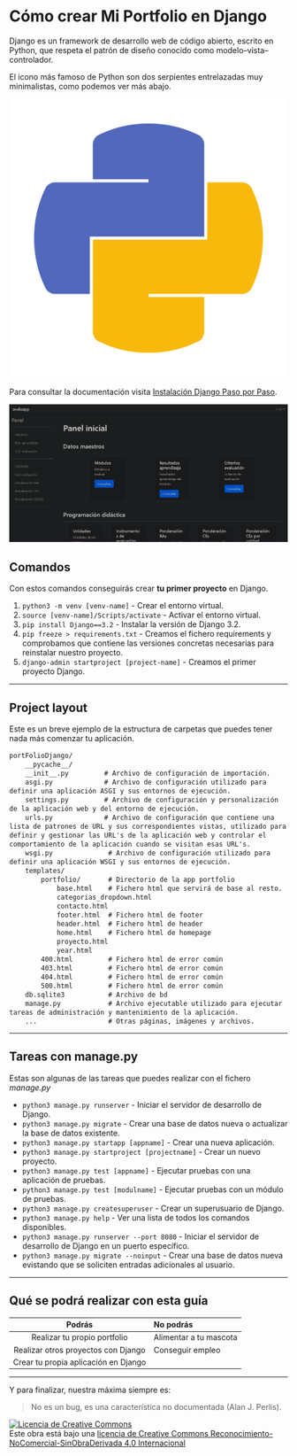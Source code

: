 # Cómo crear Mi Portfolio en Django

Django es un framework de desarrollo web de código abierto, escrito en Python, que respeta el patrón de diseño conocido como modelo–vista–controlador.

El icono más famoso de Python son dos serpientes entrelazadas muy minimalistas, como podemos ver más abajo.

<picture>
<source media="(min-width: 1920px)" srcset="img/django_logo_1920.png">
<source media="(min-width: 1280px)" srcset="img/django_logo_1280.png">
<source media="(min-width: 720px)" srcset="img/django_logo_720.png">
<source media="(min-width: 200px)" srcset="img/django_logo_200.png">
<source media="(min-width: 160px)" srcset="img/django_logo_160.png">
<source media="(min-width: 48px)" srcset="img/django_logo_48.png">
<img src="img/django_logo_1920.png" alt="Imagen responsive de Python">
</picture>

Para consultar la documentación visita [Instalación Django Paso por Paso](https://drive.google.com/file/d/1uN34NHsJH79Jvxwn1-WGeTTKxI08bWwa/view?usp=share_link).

![Imagen de Mi Portfolio](img/panel.jpg "Imagen del panel de Mi Portfolio")

## Comandos

Con estos comandos conseguirás crear **tu primer proyecto** en Django.

1. `python3 -m venv [venv-name]` - Crear el entorno virtual.
2. `source [venv-name]/Scripts/activate` - Activar el entorno virtual.
3. `pip install Django==3.2` - Instalar la versión de Django 3.2.
4. `pip freeze > requirements.txt` - Creamos el fichero requirements y comprobamos que contiene las versiones concretas necesarias para reinstalar nuestro proyecto.
5. `django-admin startproject [project-name]` - Creamos el primer proyecto Django.

***

## Project layout

Este es un breve ejemplo de la estructura de carpetas que puedes tener nada más comenzar tu aplicación.

    portFolioDjango/
        __pycache__/
        __init__.py         # Archivo de configuración de importación.
        asgi.py             # Archivo de configuración utilizado para definir una aplicación ASGI y sus entornos de ejecución.
        settings.py         # Archivo de configuración y personalización de la aplicación web y del entorno de ejecución.
        urls.py             # Archivo de configuración que contiene una lista de patrones de URL y sus correspondientes vistas, utilizado para definir y gestionar las URL's de la aplicación web y controlar el comportamiento de la aplicación cuando se visitan esas URL's.
        wsgi.py              # Archivo de configuración utilizado para definir una aplicación WSGI y sus entornos de ejecución.
        templates/
            portfolio/       # Directorio de la app portfolio
                base.html    # Fichero html que servirá de base al resto.
                categorias_dropdown.html
                contacto.html
                footer.html  # Fichero html de footer
                header.html  # Fichero html de header
                home.html    # Fichero html de homepage
                proyecto.html
                year.html
            400.html         # Fichero html de error común
            403.html         # Fichero html de error común
            404.html         # Fichero html de error común
            500.html         # Fichero html de error común
        db.sqlite3           # Archivo de bd
        manage.py            # Archivo ejecutable utilizado para ejecutar tareas de administración y mantenimiento de la aplicación.
        ...                  # Otras páginas, imágenes y archivos.

---

## Tareas con manage.py

Estas son algunas de las tareas que puedes realizar con el fichero *manage.py*

* `python3 manage.py runserver` - Iniciar el servidor de desarrollo de Django.
* `python3 manage.py migrate` - Crear una base de datos nueva o actualizar la base de datos existente.
* `python3 manage.py startapp [appname]` - Crear una nueva aplicación.
* `python3 manage.py startproject [projectname]` - Crear un nuevo proyecto.
* `python3 manage.py test [appname]` - Ejecutar pruebas con una aplicación de pruebas.
* `python3 manage.py test [modulname]` - Ejecutar pruebas con un módulo de pruebas.
* `python3 manage.py createsuperuser` - Crear un superusuario de Django.
* `python3 manage.py help` - Ver una lista de todos los comandos disponibles.
* `python3 manage.py runserver --port 8080` - Iniciar el servidor de desarrollo de Django en un puerto específico.
* `python3 manage.py migrate --noinput` - Crear una base de datos nueva evistando que se soliciten entradas adicionales al usuario.

___

## Qué se podrá realizar con esta guía

|                Podrás                | No podrás              |
| :----------------------------------: | :--------------------- |
|     Realizar tu propio portfolio     | Alimentar a tu mascota |
| Realizar otros proyectos con Django  | Conseguir empleo       |
| Crear tu propia aplicación en Django |                        |

***

Y para finalizar, nuestra máxima siempre es:
> No es un bug, es una característica no documentada (Alan J. Perlis).

<a rel="license" href="http://creativecommons.org/licenses/by-nc-nd/4.0/"><img alt="Licencia de Creative Commons" style="border-width:0" src="https://i.creativecommons.org/l/by-nc-nd/4.0/88x31.png" /></a><br />Este obra está bajo una <a rel="license" href="http://creativecommons.org/licenses/by-nc-nd/4.0/">licencia de Creative Commons Reconocimiento-NoComercial-SinObraDerivada 4.0 Internacional</a>
